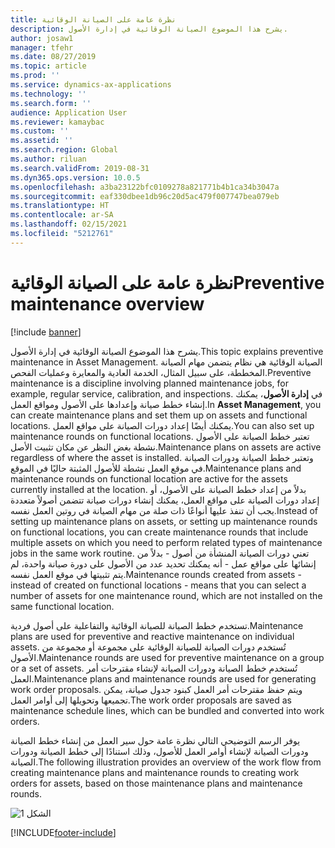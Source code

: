 ```yaml
---
title: نظرة عامة على الصيانة الوقائية
description: يشرح هذا الموضوع الصيانة الوقائية في إدارة الأصول.
author: josaw1
manager: tfehr
ms.date: 08/27/2019
ms.topic: article
ms.prod: ''
ms.service: dynamics-ax-applications
ms.technology: ''
ms.search.form: ''
audience: Application User
ms.reviewer: kamaybac
ms.custom: ''
ms.assetid: ''
ms.search.region: Global
ms.author: riluan
ms.search.validFrom: 2019-08-31
ms.dyn365.ops.version: 10.0.5
ms.openlocfilehash: a3ba23122bfc0109278a821771b4b1ca34b3047a
ms.sourcegitcommit: eaf330dbee1db96c20d5ac479f007747bea079eb
ms.translationtype: HT
ms.contentlocale: ar-SA
ms.lasthandoff: 02/15/2021
ms.locfileid: "5212761"
---
```

# <a name="preventive-maintenance-overview"></a><span data-ttu-id="2c716-103">نظرة عامة على الصيانة الوقائية</span><span class="sxs-lookup"><span data-stu-id="2c716-103">Preventive maintenance overview</span></span>

[!include [banner](../../includes/banner.md)]

 

<span data-ttu-id="2c716-104">يشرح هذا الموضوع الصيانة الوقائية في إدارة الأصول.</span><span class="sxs-lookup"><span data-stu-id="2c716-104">This topic explains preventive maintenance in Asset Management.</span></span> <span data-ttu-id="2c716-105">الصيانة الوقائية هي نظام يتضمن مهام الصيانة المخططة، على سبيل المثال، الخدمة العادية والمعايرة وعمليات الفحص.</span><span class="sxs-lookup"><span data-stu-id="2c716-105">Preventive maintenance is a discipline involving planned maintenance jobs, for example, regular service, calibration, and inspections.</span></span> <span data-ttu-id="2c716-106">في **إدارة الأصول**، يمكنك إنشاء خطط صيانة وإعدادها على الأصول ومواقع العمل.</span><span class="sxs-lookup"><span data-stu-id="2c716-106">In **Asset Management**, you can create maintenance plans and set them up on assets and functional locations.</span></span> <span data-ttu-id="2c716-107">يمكنك أيضًا إعداد دورات الصيانة على مواقع العمل.</span><span class="sxs-lookup"><span data-stu-id="2c716-107">You can also set up maintenance rounds on functional locations.</span></span> <span data-ttu-id="2c716-108">تعتبر خطط الصيانة على الأصول نشطة بغض النظر عن مكان تثبيت الأصل.</span><span class="sxs-lookup"><span data-stu-id="2c716-108">Maintenance plans on assets are active regardless of where the asset is installed.</span></span> <span data-ttu-id="2c716-109">وتعتبر خطط الصيانة ودورات الصيانة في موقع العمل نشطة للأصول المثبتة حاليًا في الموقع.</span><span class="sxs-lookup"><span data-stu-id="2c716-109">Maintenance plans and maintenance rounds on functional location are active for the assets currently installed at the location.</span></span> <span data-ttu-id="2c716-110">بدلاً من إعداد خطط الصيانة على الأصول، أو إعداد دورات الصيانة على مواقع العمل، يمكنك إنشاء دورات صيانة تتضمن أصولاً متعددة يجب أن تنفذ عليها أنواعًا ذات صلة من مهام الصيانة في روتين العمل نفسه.</span><span class="sxs-lookup"><span data-stu-id="2c716-110">Instead of setting up maintenance plans on assets, or setting up maintenance rounds on functional locations, you can create maintenance rounds that include multiple assets on which you need to perform related types of maintenance jobs in the same work routine.</span></span> <span data-ttu-id="2c716-111">تعني دورات الصيانة المنشأة من أصول - بدلاً من إنشائها على مواقع عمل - أنه يمكنك تحديد عدد من الأصول على دورة صيانة واحدة، لم يتم تثبيتها في موقع العمل نفسه.</span><span class="sxs-lookup"><span data-stu-id="2c716-111">Maintenance rounds created from assets - instead of created on functional locations - means that you can select a number of assets for one maintenance round, which are not installed on the same functional location.</span></span>

<span data-ttu-id="2c716-112">تستخدم خطط الصيانة للصيانة الوقائية والتفاعلية‬ على أصول فردية.</span><span class="sxs-lookup"><span data-stu-id="2c716-112">Maintenance plans are used for preventive and reactive maintenance on individual assets.</span></span> <span data-ttu-id="2c716-113">تُستخدم دورات الصيانة للصيانة الوقائية على مجموعة أو مجموعة من الأصول.</span><span class="sxs-lookup"><span data-stu-id="2c716-113">Maintenance rounds are used for preventive maintenance on a group or a set of assets.</span></span> <span data-ttu-id="2c716-114">تُستخدم خطط الصيانة ودورات الصيانة لإنشاء مقترحات أمر العمل.</span><span class="sxs-lookup"><span data-stu-id="2c716-114">Maintenance plans and maintenance rounds are used for generating work order proposals.</span></span> <span data-ttu-id="2c716-115">ويتم حفظ مقترحات أمر العمل كبنود جدول صيانة، يمكن تجميعها وتحويلها إلى أوامر العمل.</span><span class="sxs-lookup"><span data-stu-id="2c716-115">The work order proposals are saved as maintenance schedule lines, which can be bundled and converted into work orders.</span></span>

<span data-ttu-id="2c716-116">يوفر الرسم التوضيحي التالي نظرة عامة حول سير العمل من إنشاء خطط الصيانة ودورات الصيانة لإنشاء أوامر العمل للأصول، وذلك استنادًا إلى خطط الصيانة ودورات الصيانة.</span><span class="sxs-lookup"><span data-stu-id="2c716-116">The following illustration provides an overview of the work flow from creating maintenance plans and maintenance rounds to creating work orders for assets, based on those maintenance plans and maintenance rounds.</span></span>

![الشكل 1](media/01-preventive-maintenance.png)



[!INCLUDE[footer-include](../../../includes/footer-banner.md)]